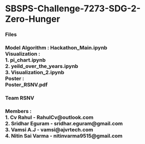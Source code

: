<h1> SBSPS-Challenge-7273-SDG-2-Zero-Hunger </h1>

<h3> Files <h3>
 Model Algorithm : Hackathon_Main.ipynb <br>
 Visualization   : <br>
 1. pi_chart.ipynb <br>
 2. yeild_over_the_years.ipynb <br>
 3. Visualization_2.ipynb <br>
 Poster : <br>
 Poster_RSNV.pdf
                      
<h3> Team RSNV <h3>
Members : <br>
1. Cv Rahul        - RahulCv@outlook.com <br>
2. Sridhar Eguram  - sridhar.eguram@gmail.com <br>
3. Vamsi A.J       - vamsi@ajvrtech.com <br>
4. Nitin Sai Varma - nitinvarma9515@gmail.com <br>

